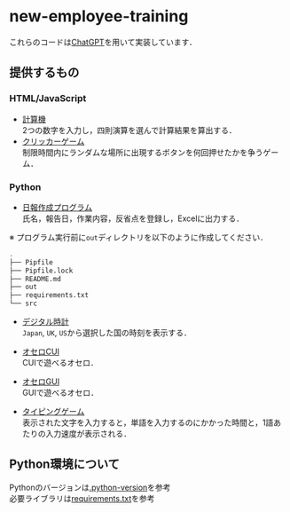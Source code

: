 # new-employee-training
これらのコードは[ChatGPT](https://openai.com/blog/chatgpt)を用いて実装しています．
## 提供するもの
### HTML/JavaScript
- [計算機](./src/0405/calculator.html) \
2つの数字を入力し，四則演算を選んで計算結果を算出する．
- [クリッカーゲーム](./src/0405/clicker.html) \
制限時間内にランダムな場所に出現するボタンを何回押せたかを争うゲーム．
### Python
- [日報作成プログラム](./src/0405/daily_report_creation.py) \
氏名，報告日，作業内容，反省点を登録し，Excelに出力する．

※ プログラム実行前に`out`ディレクトリを以下のように作成してください．
```bash
.
├── Pipfile
├── Pipfile.lock
├── README.md
├── out
├── requirements.txt
└── src
```

- [デジタル時計](./src/0406/digital_clock.py) \
`Japan`, `UK`, `US`から選択した国の時刻を表示する．

- [オセロCUI](./src/0406/othello_cui.py) \
CUIで遊べるオセロ．

- [オセロGUI](./src/0406/othello_gui.py) \
GUIで遊べるオセロ．

- [タイピングゲーム](./src/0406/typing_game.py) \
表示された文字を入力すると，単語を入力するのにかかった時間と，1語あたりの入力速度が表示される．

## Python環境について
Pythonのバージョンは[.python-version](./.python-version)を参考 \
必要ライブラリは[requirements.txt](./requirements.txt)を参考